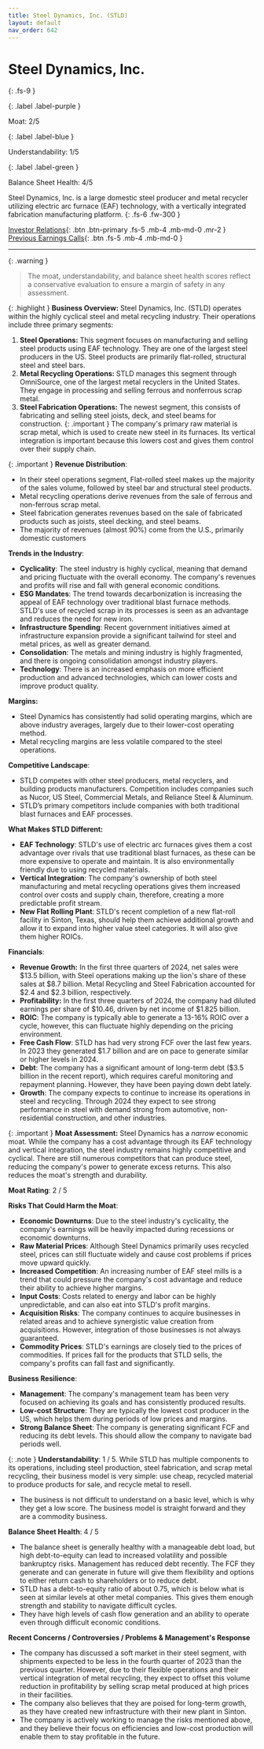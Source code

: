 ```yaml
---
title: Steel Dynamics, Inc. (STLD)
layout: default
nav_order: 642
---
```


# Steel Dynamics, Inc.
{: .fs-9 }

{: .label .label-purple }

Moat: 2/5

{: .label .label-blue }

Understandability: 1/5

{: .label .label-green }

Balance Sheet Health: 4/5

Steel Dynamics, Inc. is a large domestic steel producer and metal recycler utilizing electric arc furnace (EAF) technology, with a vertically integrated fabrication manufacturing platform.
{: .fs-6 .fw-300 }

[Investor Relations](https://www.google.com/search?q=STLD+investor+relations){: .btn .btn-primary .fs-5 .mb-4 .mb-md-0 .mr-2 }
[Previous Earnings Calls](https://discountingcashflows.com/company/STLD/transcripts/){: .btn .fs-5 .mb-4 .mb-md-0 }

---

{: .warning }
>The moat, understandability, and balance sheet health scores reflect a conservative evaluation to ensure a margin of safety in any assessment.



{: .highlight }
**Business Overview:** Steel Dynamics, Inc. (STLD) operates within the highly cyclical steel and metal recycling industry. Their operations include three primary segments:
1. **Steel Operations:** This segment focuses on manufacturing and selling steel products using EAF technology. They are one of the largest steel producers in the US. Steel products are primarily flat-rolled, structural steel and steel bars. 
2. **Metal Recycling Operations:** STLD manages this segment through OmniSource, one of the largest metal recyclers in the United States. They engage in processing and selling ferrous and nonferrous scrap metal.
3. **Steel Fabrication Operations:** The newest segment, this consists of fabricating and selling steel joists, deck, and steel beams for construction.
{: .important }
The company's primary raw material is scrap metal, which is used to create new steel in its furnaces. Its vertical integration is important because this lowers cost and gives them control over their supply chain.

{: .important }
**Revenue Distribution**:
* In their steel operations segment, Flat-rolled steel makes up the majority of the sales volume, followed by steel bar and structural steel products.
* Metal recycling operations derive revenues from the sale of ferrous and non-ferrous scrap metal.
* Steel fabrication generates revenues based on the sale of fabricated products such as joists, steel decking, and steel beams.
* The majority of revenues (almost 90%) come from the U.S., primarily domestic customers

**Trends in the Industry**:
* **Cyclicality**: The steel industry is highly cyclical, meaning that demand and pricing fluctuate with the overall economy. The company's revenues and profits will rise and fall with general economic conditions.
* **ESG Mandates**: The trend towards decarbonization is increasing the appeal of EAF technology over traditional blast furnace methods. STLD's use of recycled scrap in its processes is seen as an advantage and reduces the need for new iron.
* **Infrastructure Spending**: Recent government initiatives aimed at infrastructure expansion provide a significant tailwind for steel and metal prices, as well as greater demand.
* **Consolidation**: The metals and mining industry is highly fragmented, and there is ongoing consolidation amongst industry players.
* **Technology**: There is an increased emphasis on more efficient production and advanced technologies, which can lower costs and improve product quality.

**Margins:**
* Steel Dynamics has consistently had solid operating margins, which are above industry averages, largely due to their lower-cost operating method.
* Metal recycling margins are less volatile compared to the steel operations.

**Competitive Landscape**:
* STLD competes with other steel producers, metal recyclers, and building products manufacturers. Competition includes companies such as Nucor, US Steel, Commercial Metals, and Reliance Steel & Aluminum.
* STLD’s primary competitors include companies with both traditional blast furnaces and EAF processes.

**What Makes STLD Different:**
* **EAF Technology**: STLD's use of electric arc furnaces gives them a cost advantage over rivals that use traditional blast furnaces, as these can be more expensive to operate and maintain. It is also environmentally friendly due to using recycled materials.
* **Vertical Integration**: The company's ownership of both steel manufacturing and metal recycling operations gives them increased control over costs and supply chain, therefore, creating a more predictable profit stream.
* **New Flat Rolling Plant**: STLD's recent completion of a new flat-roll facility in Sinton, Texas, should help them achieve additional growth and allow it to expand into higher value steel categories. It will also give them higher ROICs.

**Financials**:
* **Revenue Growth:** In the first three quarters of 2024, net sales were $13.5 billion, with Steel operations making up the lion's share of these sales at $8.7 billion. Metal Recycling and Steel Fabrication accounted for $2.4 and $2.3 billion, respectively.
* **Profitability:** In the first three quarters of 2024, the company had diluted earnings per share of $10.46, driven by net income of $1.825 billion.
* **ROIC**: The company is typically able to generate a 13-16% ROIC over a cycle, however, this can fluctuate highly depending on the pricing environment.
* **Free Cash Flow**: STLD has had very strong FCF over the last few years. In 2023 they generated $1.7 billion and are on pace to generate similar or higher levels in 2024.
* **Debt**: The company has a significant amount of long-term debt ($3.5 billion in the recent report), which requires careful monitoring and repayment planning. However, they have been paying down debt lately.
* **Growth**: The company expects to continue to increase its operations in steel and recycling. Through 2024 they expect to see strong performance in steel with demand strong from automotive, non-residential construction, and other industries.

{: .important }
**Moat Assessment:** Steel Dynamics has a *narrow* economic moat. While the company has a cost advantage through its EAF technology and vertical integration, the steel industry remains highly competitive and cyclical. There are still numerous competitors that can produce steel, reducing the company's power to generate excess returns. This also reduces the moat's strength and durability.

 **Moat Rating**: 2 / 5

**Risks That Could Harm the Moat**:
* **Economic Downturns**: Due to the steel industry's cyclicality, the company's earnings will be heavily impacted during recessions or economic downturns.
* **Raw Material Prices**: Although Steel Dynamics primarily uses recycled steel, prices can still fluctuate widely and cause cost problems if prices move upward quickly.
* **Increased Competition**: An increasing number of EAF steel mills is a trend that could pressure the company's cost advantage and reduce their ability to achieve higher margins.
* **Input Costs**: Costs related to energy and labor can be highly unpredictable, and can also eat into STLD's profit margins.
* **Acquisition Risks**: The company continues to acquire businesses in related areas and to achieve synergistic value creation from acquisitions. However, integration of those businesses is not always guaranteed.
* **Commodity Prices**: STLD's earnings are closely tied to the prices of commodities. If prices fall for the products that STLD sells, the company's profits can fall fast and significantly.

**Business Resilience**:
* **Management**: The company's management team has been very focused on achieving its goals and has consistently produced results.
* **Low-cost Structure**: They are typically the lowest cost producer in the US, which helps them during periods of low prices and margins.
* **Strong Balance Sheet**: The company is generating significant FCF and reducing its debt levels. This should allow the company to navigate bad periods well.

{: .note }
**Understandability**: 1 / 5. While STLD has multiple components to its operations, including steel production, steel fabrication, and scrap metal recycling, their business model is very simple: use cheap, recycled material to produce products for sale, and recycle metal to resell.
* The business is not difficult to understand on a basic level, which is why they get a low score. The business model is straight forward and they are a commodity business.

**Balance Sheet Health**: 4 / 5
* The balance sheet is generally healthy with a manageable debt load, but high debt-to-equity can lead to increased volatility and possible bankruptcy risks. Management has reduced debt recently. The FCF they generate and can generate in future will give them flexibility and options to either return cash to shareholders or to reduce debt.
* STLD has a debt-to-equity ratio of about 0.75, which is below what is seen at similar levels at other metal companies. This gives them enough strength and stability to navigate difficult cycles.
* They have high levels of cash flow generation and an ability to operate even through difficult economic conditions.

**Recent Concerns / Controversies / Problems & Management's Response**

*  The company has discussed a soft market in their steel segment, with shipments expected to be less in the fourth quarter of 2023 than the previous quarter. However, due to their flexible operations and their vertical integration of metal recycling, they expect to offset this volume reduction in profitability by selling scrap metal produced at high prices in their facilities.
*  The company also believes that they are poised for long-term growth, as they have created new infrastructure with their new plant in Sinton.
*   The company is actively working to manage the risks mentioned above, and they believe their focus on efficiencies and low-cost production will enable them to stay profitable in the future.

